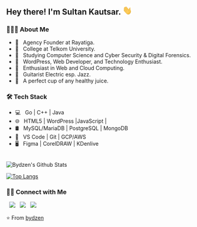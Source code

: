 <h2> Hey there! I'm Sultan Kautsar. <img src="https://github.com/bydzen/bydzen/blob/main/assets/hi.gif" width="25"></h2>
<!--<img align="right" alt="GIF" src="https://raw.githubusercontent.com/bydzen/bydzen/main/assets/main.gif" width="500"/>-->

<h3> 👨🏻‍💻 About Me </h3>

- 🔭 &nbsp; Agency Founder at Rayatiga.
- 🏫 &nbsp; College at Telkom University.
- 🤯 &nbsp; Studying Computer Science and Cyber Security & Digital Forensics.
- 💼 &nbsp; WordPress, Web Developer, and Technology Enthusiast.
- 🌱 &nbsp; Enthusiast in Web and Cloud Computing.
- 🎸 &nbsp; Guitarist Electric esp. Jazz.
- 🥤 &nbsp; A perfect cup of any healthy juice. 

<h3>🛠 Tech Stack</h3>

- 💻 &nbsp; Go | C++ | Java 
- 🌐 &nbsp; HTML5 | WordPress |JavaScript |
- 🛢 &nbsp; MySQL/MariaDB | PostgreSQL | MongoDB
- 🔧 &nbsp; VS Code | Git | GCP/AWS
- 🖥 &nbsp; Figma | CorelDRAW | KDenlive

<br>

<img align="center" src="https://github-readme-stats.vercel.app/api?username=bydzen&include_all_commits=true&count_private=true&show_icons=true&line_height=20&title_color=7A7ADB&icon_color=2234AE&text_color=D3D3D3&bg_color=0,000000,130F40" alt="Bydzen's Github Stats">

</br>

[![Top Langs](https://github-readme-stats.vercel.app/api/top-langs/?username=bydzen&layout=compact&text_color=daf7dc&bg_color=151515)](https://github.com/bydzen?tab=repositories)


<h3> 🤝🏻 Connect with Me </h3>

<p align="left">  
&nbsp; <a href="https://www.instagram.com/bydzen/" target="_blank" rel="noopener noreferrer"><img src="https://img.icons8.com/plasticine/100/000000/instagram-new.png" width="50" /></a>  
&nbsp; <a href="https://www.linkedin.com/in/sultankautsar/" target="_blank" rel="noopener noreferrer"><img src="https://img.icons8.com/plasticine/100/000000/linkedin.png" width="50" /></a>
&nbsp; <a href="mailto:admin@rayatiga.com" target="_blank" rel="noopener noreferrer"><img src="https://img.icons8.com/plasticine/100/000000/gmail.png"  width="50" /></a>
</p>

⭐️ From [bydzen](https://github.com/bydzen)
